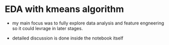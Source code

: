 # EDA with kmeans algorithm
- my main focus was to fully explore data analysis and feature engneering so it could levrage in later stages.

- detailed discussion is done inside the notebook itself
